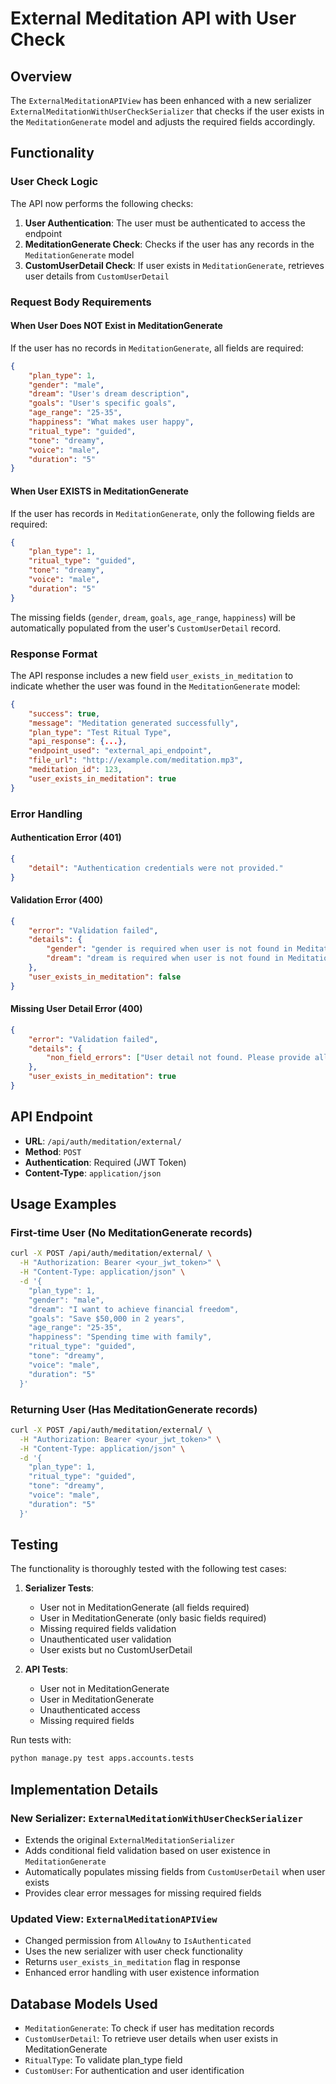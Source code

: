 # External Meditation API with User Check

## Overview

The `ExternalMeditationAPIView` has been enhanced with a new serializer `ExternalMeditationWithUserCheckSerializer` that checks if the user exists in the `MeditationGenerate` model and adjusts the required fields accordingly.

## Functionality

### User Check Logic

The API now performs the following checks:

1. **User Authentication**: The user must be authenticated to access the endpoint
2. **MeditationGenerate Check**: Checks if the user has any records in the `MeditationGenerate` model
3. **CustomUserDetail Check**: If user exists in `MeditationGenerate`, retrieves user details from `CustomUserDetail`

### Request Body Requirements

#### When User Does NOT Exist in MeditationGenerate

If the user has no records in `MeditationGenerate`, all fields are required:

```json
{
    "plan_type": 1,
    "gender": "male",
    "dream": "User's dream description",
    "goals": "User's specific goals",
    "age_range": "25-35",
    "happiness": "What makes user happy",
    "ritual_type": "guided",
    "tone": "dreamy",
    "voice": "male",
    "duration": "5"
}
```

#### When User EXISTS in MeditationGenerate

If the user has records in `MeditationGenerate`, only the following fields are required:

```json
{
    "plan_type": 1,
    "ritual_type": "guided",
    "tone": "dreamy",
    "voice": "male",
    "duration": "5"
}
```

The missing fields (`gender`, `dream`, `goals`, `age_range`, `happiness`) will be automatically populated from the user's `CustomUserDetail` record.

### Response Format

The API response includes a new field `user_exists_in_meditation` to indicate whether the user was found in the `MeditationGenerate` model:

```json
{
    "success": true,
    "message": "Meditation generated successfully",
    "plan_type": "Test Ritual Type",
    "api_response": {...},
    "endpoint_used": "external_api_endpoint",
    "file_url": "http://example.com/meditation.mp3",
    "meditation_id": 123,
    "user_exists_in_meditation": true
}
```

### Error Handling

#### Authentication Error (401)
```json
{
    "detail": "Authentication credentials were not provided."
}
```

#### Validation Error (400)
```json
{
    "error": "Validation failed",
    "details": {
        "gender": "gender is required when user is not found in MeditationGenerate",
        "dream": "dream is required when user is not found in MeditationGenerate"
    },
    "user_exists_in_meditation": false
}
```

#### Missing User Detail Error (400)
```json
{
    "error": "Validation failed",
    "details": {
        "non_field_errors": ["User detail not found. Please provide all required fields."]
    },
    "user_exists_in_meditation": true
}
```

## API Endpoint

- **URL**: `/api/auth/meditation/external/`
- **Method**: `POST`
- **Authentication**: Required (JWT Token)
- **Content-Type**: `application/json`

## Usage Examples

### First-time User (No MeditationGenerate records)

```bash
curl -X POST /api/auth/meditation/external/ \
  -H "Authorization: Bearer <your_jwt_token>" \
  -H "Content-Type: application/json" \
  -d '{
    "plan_type": 1,
    "gender": "male",
    "dream": "I want to achieve financial freedom",
    "goals": "Save $50,000 in 2 years",
    "age_range": "25-35",
    "happiness": "Spending time with family",
    "ritual_type": "guided",
    "tone": "dreamy",
    "voice": "male",
    "duration": "5"
  }'
```

### Returning User (Has MeditationGenerate records)

```bash
curl -X POST /api/auth/meditation/external/ \
  -H "Authorization: Bearer <your_jwt_token>" \
  -H "Content-Type: application/json" \
  -d '{
    "plan_type": 1,
    "ritual_type": "guided",
    "tone": "dreamy",
    "voice": "male",
    "duration": "5"
  }'
```

## Testing

The functionality is thoroughly tested with the following test cases:

1. **Serializer Tests**:
   - User not in MeditationGenerate (all fields required)
   - User in MeditationGenerate (only basic fields required)
   - Missing required fields validation
   - Unauthenticated user validation
   - User exists but no CustomUserDetail

2. **API Tests**:
   - User not in MeditationGenerate
   - User in MeditationGenerate
   - Unauthenticated access
   - Missing required fields

Run tests with:
```bash
python manage.py test apps.accounts.tests
```

## Implementation Details

### New Serializer: `ExternalMeditationWithUserCheckSerializer`

- Extends the original `ExternalMeditationSerializer`
- Adds conditional field validation based on user existence in `MeditationGenerate`
- Automatically populates missing fields from `CustomUserDetail` when user exists
- Provides clear error messages for missing required fields

### Updated View: `ExternalMeditationAPIView`

- Changed permission from `AllowAny` to `IsAuthenticated`
- Uses the new serializer with user check functionality
- Returns `user_exists_in_meditation` flag in response
- Enhanced error handling with user existence information

## Database Models Used

- `MeditationGenerate`: To check if user has meditation records
- `CustomUserDetail`: To retrieve user details when user exists in MeditationGenerate
- `RitualType`: To validate plan_type field
- `CustomUser`: For authentication and user identification 